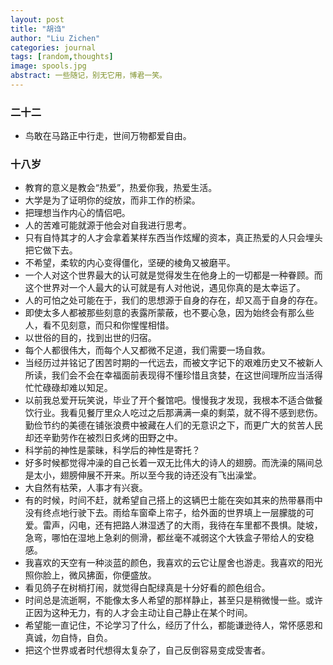 ```yaml
---
layout: post
title: "胡诌"
author: "Liu Zichen"
categories: journal
tags: [random,thoughts]
image: spools.jpg
abstract: 一些随记，别无它用，博君一笑。
---
```


### 二十二
- 鸟敢在马路正中行走，世间万物都爱自由。

### 十八岁
- 教育的意义是教会“热爱”，热爱你我，热爱生活。
- 大学是为了证明你的绽放，而非工作的桥梁。
- 把理想当作内心的情侣吧。
- 人的苦难可能就源于他会对自我进行思考。
- 只有自恃其才的人才会拿着某样东西当作炫耀的资本，真正热爱的人只会埋头把它做下去。
- 不希望，柔软的内心变得僵化，坚硬的棱角又被磨平。
- 一个人对这个世界最大的认可就是觉得发生在他身上的一切都是一种眷顾。而这个世界对一个人最大的认可就是有人对他说，遇见你真的是太幸运了。
- 人的可怕之处可能在于，我们的思想源于自身的存在，却又高于自身的存在。
- 即使太多人都被那些刻意的表露所蒙蔽，也不要心急，因为始终会有那么些人，看不见刻意，而只和你惺惺相惜。
- 以世俗的目的，找到出世的归宿。
- 每个人都很伟大，而每个人又都微不足道，我们需要一场自救。
- 当经历过并铭记了困苦时期的一代远去，而被文字记下的艰难历史又不被新人所读，我们会不会在幸福面前表现得不懂珍惜且贪婪，在这世间理所应当活得忙忙碌碌却难以知足。
- 以前我总爱开玩笑说，毕业了开个餐馆吧。慢慢我才发现，我根本不适合做餐饮行业。我看见餐厅里众人吃过之后那满满一桌的剩菜，就不得不感到悲伤。勤俭节约的美德在铺张浪费中被藏在人们的无意识之下，而更广大的贫苦人民却还辛勤劳作在被烈日炙烤的田野之中。
- 科学前的神性是蒙昧，科学后的神性是寄托？
- 好多时候都觉得冲澡的自己长着一双无比伟大的诗人的翅膀。而洗澡的隔间总是太小，翅膀伸展不开来。所以至今我的诗还没有飞出澡堂。
- 大自然有枯荣，人事才有兴衰。
- 有的时候，时间不赶，就希望自己搭上的这辆巴士能在突如其来的热带暴雨中没有终点地行驶下去。雨给车窗牵上帘子，给外面的世界填上一层朦胧的可爱。雷声，闪电，还有把路人淋湿透了的大雨，我待在车里都不畏惧。陡坡，急弯，哪怕在湿地上急刹的侧滑，都丝毫不减弱这个大铁盒子带给人的安稳感。
- 我喜欢的天空有一种淡蓝的颜色，我喜欢的云它让屋舍也游走。我喜欢的阳光照你脸上，微风拂面，你便盛放。
- 看见鸽子在树梢打闹，就觉得白配绿真是十分好看的颜色组合。
- 时间总是流逝啊，不能像太多人希望的那样静止，甚至只是稍微慢一些。或许正因为这种无力，有的人才会主动让自己静止在某个时间。
- 希望能一直记住，不论学习了什么，经历了什么，都能谦逊待人，常怀感恩和真诚，勿自恃，自负。
- 把这个世界或者时代想得太复杂了，自己反倒容易变成受害者。